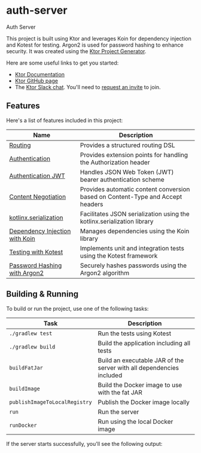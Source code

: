 # auth-server
Auth Server

This project is built using Ktor and leverages Koin for dependency injection and Kotest for testing. Argon2 is used for password hashing to enhance security. It was created using the [Ktor Project Generator](https://start.ktor.io).

Here are some useful links to get you started:

- [Ktor Documentation](https://ktor.io/docs/home.html)
- [Ktor GitHub page](https://github.com/ktorio/ktor)
- The [Ktor Slack chat](https://app.slack.com/client/T09229ZC6/C0A974TJ9). You'll need
  to [request an invite](https://surveys.jetbrains.com/s3/kotlin-slack-sign-up) to join.

## Features

Here's a list of features included in this project:

| Name                                                                   | Description                                                                        |
|------------------------------------------------------------------------|------------------------------------------------------------------------------------|
| [Routing](https://start.ktor.io/p/routing)                             | Provides a structured routing DSL                                                  |
| [Authentication](https://start.ktor.io/p/auth)                         | Provides extension points for handling the Authorization header                    |
| [Authentication JWT](https://start.ktor.io/p/auth-jwt)                 | Handles JSON Web Token (JWT) bearer authentication scheme                          |
| [Content Negotiation](https://start.ktor.io/p/content-negotiation)     | Provides automatic content conversion based on Content-Type and Accept headers     |
| [kotlinx.serialization](https://start.ktor.io/p/kotlinx-serialization) | Facilitates JSON serialization using the kotlinx.serialization library             |
| [Dependency Injection with Koin](https://insert-link-here)             | Manages dependencies using the Koin library                                        |
| [Testing with Kotest](https://insert-link-here)                        | Implements unit and integration tests using the Kotest framework                   |
| [Password Hashing with Argon2](https://insert-link-here)               | Securely hashes passwords using the Argon2 algorithm                               |

## Building & Running

To build or run the project, use one of the following tasks:

| Task                          | Description                                                          |
|-------------------------------|----------------------------------------------------------------------|
| `./gradlew test`              | Run the tests using Kotest                                           |
| `./gradlew build`             | Build the application including all tests                            |
| `buildFatJar`                 | Build an executable JAR of the server with all dependencies included |
| `buildImage`                  | Build the Docker image to use with the fat JAR                       |
| `publishImageToLocalRegistry`    | Publish the Docker image locally                                     |
| `run`                         | Run the server                                                       |
| `runDocker`                   | Run using the local Docker image                                     |

If the server starts successfully, you'll see the following output:


